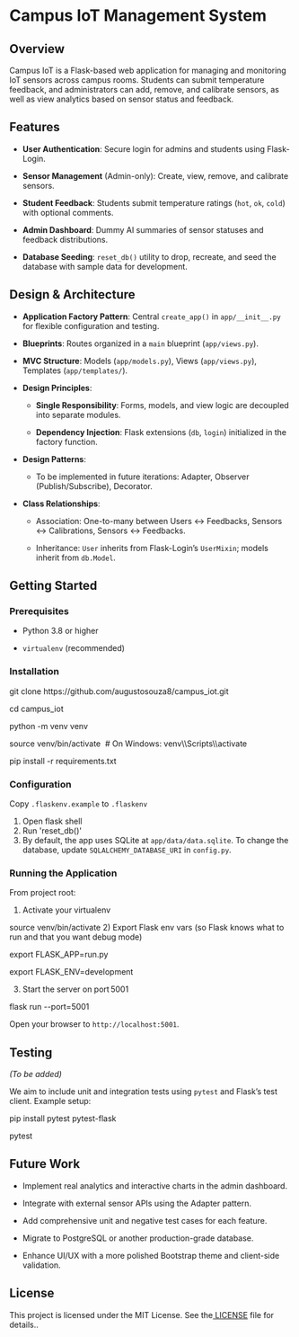 # **Campus IoT Management System**

## **Overview**

Campus IoT is a Flask-based web application for managing and monitoring IoT sensors across campus rooms. Students can submit temperature feedback, and administrators can add, remove, and calibrate sensors, as well as view analytics based on sensor status and feedback.


## **Features**

- **User Authentication**: Secure login for admins and students using Flask-Login.

- **Sensor Management** (Admin-only): Create, view, remove, and calibrate sensors.

- **Student Feedback**: Students submit temperature ratings (`hot`, `ok`, `cold`) with optional comments.

- **Admin Dashboard**: Dummy AI summaries of sensor statuses and feedback distributions.

- **Database Seeding**: `reset_db()` utility to drop, recreate, and seed the database with sample data for development.


## **Design & Architecture**

- **Application Factory Pattern**: Central `create_app()` in `app/__init__.py` for flexible configuration and testing.

- **Blueprints**: Routes organized in a `main` blueprint (`app/views.py`).

- **MVC Structure**: Models (`app/models.py`), Views (`app/views.py`), Templates (`app/templates/`).

- **Design Principles**:

  - **Single Responsibility**: Forms, models, and view logic are decoupled into separate modules.

  - **Dependency Injection**: Flask extensions (`db`, `login`) initialized in the factory function.

- **Design Patterns**:

  - To be implemented in future iterations: Adapter, Observer (Publish/Subscribe), Decorator.

- **Class Relationships**:

  - Association: One-to-many between Users ↔ Feedbacks, Sensors ↔ Calibrations, Sensors ↔ Feedbacks.

  - Inheritance: `User` inherits from Flask-Login’s `UserMixin`; models inherit from `db.Model`.


## **Getting Started**

### **Prerequisites**

- Python 3.8 or higher

- `virtualenv` (recommended)


### **Installation**

git clone https\://github.com/augustosouza8/campus\_iot.git

cd campus\_iot

python -m venv venv

source venv/bin/activate  # On Windows: venv\\\Scripts\\\activate

pip install -r requirements.txt


### **Configuration**

Copy `.flaskenv.example` to `.flaskenv`

1. Open flask shell
2. Run 'reset_db()'
3. By default, the app uses SQLite at `app/data/data.sqlite`. To change the database, update `SQLALCHEMY_DATABASE_URI` in `config.py`.

### **Running the Application**

From project root:
1) Activate your virtualenv

source venv/bin/activate
2) Export Flask env vars (so Flask knows what to run and that you want debug mode)

export FLASK_APP=run.py

export FLASK_ENV=development

3) Start the server on port 5001

flask run --port=5001


Open your browser to `http://localhost:5001`.


## **Testing**

_(To be added)_

We aim to include unit and integration tests using `pytest` and Flask’s test client. Example setup:

pip install pytest pytest-flask

pytest


## **Future Work**

- Implement real analytics and interactive charts in the admin dashboard.

- Integrate with external sensor APIs using the Adapter pattern.

- Add comprehensive unit and negative test cases for each feature.

- Migrate to PostgreSQL or another production-grade database.

- Enhance UI/UX with a more polished Bootstrap theme and client-side validation.


## **License**

This project is licensed under the MIT License. See the[ LICENSE](https://chatgpt.com/c/LICENSE) file for details..

